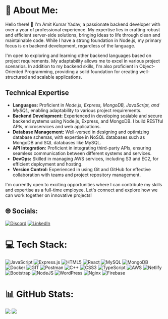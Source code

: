 # 💫 About Me:
Hello there! 👋 I'm Amit Kumar Yadav, a passionate backend developer with over a year of professional experience. My expertise lies in crafting robust and efficient server-side solutions, bringing ideas to life through clean and maintainable code. While I have a strong foundation in Node.js, my primary focus is on backend development, regardless of the language.

I'm open to exploring and learning other backend languages based on project requirements. My adaptability allows me to excel in various project scenarios. In addition to my backend skills, I'm also proficient in Object-Oriented Programming, providing a solid foundation for creating well-structured and scalable applications.

## Technical Expertise

- **Languages:** Proficient in *Node.js, Express, MongoDB, JavaScript, and MySQL,* enabling adaptability to various project requirements.
- **Backend Development:** Experienced in developing scalable and secure backend systems using Node.js, Express, and MongoDB. I build RESTful APIs, microservices and web applications.
- **Database Management:** Well-versed in designing and optimizing database schemas, with expertise in NoSQL databases such as MongoDB and SQL databases like MySQL.
- **API Integration:** Proficient in integrating third-party APIs, ensuring seamless communication between different systems and services.
- **DevOps:** Skilled in managing AWS services, including S3 and EC2, for efficient deployment and hosting.
- **Version Control:** Experienced in using Git and GitHub for effective collaboration with teams and project repository management.

I'm currently open to exciting opportunities where I can contribute my skills and expertise as a full-time employee. Let's connect and explore how we can work together on innovative projects!


## 🌐 Socials:
[![Discord](https://img.shields.io/badge/Discord-%237289DA.svg?logo=discord&logoColor=white)](https://discord.gg/amitkumaryadav6922) [![LinkedIn](https://img.shields.io/badge/LinkedIn-%230077B5.svg?logo=linkedin&logoColor=white)](https://linkedin.com/in/amit-kr-yadav) 

# 💻 Tech Stack:
![JavaScript](https://img.shields.io/badge/javascript-%23323330.svg?style=for-the-badge&logo=javascript&logoColor=%23F7DF1E) ![Express.js](https://img.shields.io/badge/express.js-%23404d59.svg?style=for-the-badge&logo=express&logoColor=%2361DAFB) ![HTML5](https://img.shields.io/badge/html5-%23E34F26.svg?style=for-the-badge&logo=html5&logoColor=white) ![React](https://img.shields.io/badge/react-%2320232a.svg?style=for-the-badge&logo=react&logoColor=%2361DAFB) ![MySQL](https://img.shields.io/badge/mysql-%2300000f.svg?style=for-the-badge&logo=mysql&logoColor=white) ![MongoDB](https://img.shields.io/badge/MongoDB-%234ea94b.svg?style=for-the-badge&logo=mongodb&logoColor=white) ![Docker](https://img.shields.io/badge/docker-%230db7ed.svg?style=for-the-badge&logo=docker&logoColor=white) ![GIT](https://img.shields.io/badge/Git-fc6d26?style=for-the-badge&logo=git&logoColor=white) ![Postman](https://img.shields.io/badge/Postman-FF6C37?style=for-the-badge&logo=postman&logoColor=white) ![C++](https://img.shields.io/badge/c++-%2300599C.svg?style=for-the-badge&logo=c%2B%2B&logoColor=white) ![CSS3](https://img.shields.io/badge/css3-%231572B6.svg?style=for-the-badge&logo=css3&logoColor=white) ![TypeScript](https://img.shields.io/badge/typescript-%23007ACC.svg?style=for-the-badge&logo=typescript&logoColor=white) ![AWS](https://img.shields.io/badge/AWS-%23FF9900.svg?style=for-the-badge&logo=amazon-aws&logoColor=white) ![Netlify](https://img.shields.io/badge/netlify-%23000000.svg?style=for-the-badge&logo=netlify&logoColor=#00C7B7) ![Bootstrap](https://img.shields.io/badge/bootstrap-%238511FA.svg?style=for-the-badge&logo=bootstrap&logoColor=white) ![NodeJS](https://img.shields.io/badge/node.js-6DA55F?style=for-the-badge&logo=node.js&logoColor=white) ![WordPress](https://img.shields.io/badge/WordPress-%23117AC9.svg?style=for-the-badge&logo=WordPress&logoColor=white) ![Nginx](https://img.shields.io/badge/nginx-%23009639.svg?style=for-the-badge&logo=nginx&logoColor=white) ![Firebase](https://img.shields.io/badge/Firebase-039BE5?style=for-the-badge&logo=Firebase&logoColor=white)
# 📊 GitHub Stats:
![](https://github-readme-streak-stats.herokuapp.com/?user=amit1github&theme=dark&hide_border=true)
![](https://github-readme-stats.vercel.app/api/top-langs/?username=amit1github&theme=dark&hide_border=true&include_all_commits=true&count_private=false&layout=compact)

<!-- Proudly created with GPRM ( https://gprm.itsvg.in ) -->
